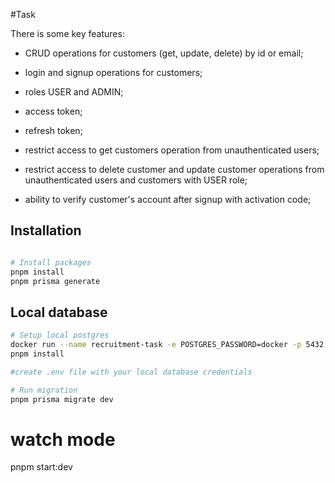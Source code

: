 #Task

There is some key features:

- CRUD operations for customers (get, update, delete) by id or email;

- login and signup operations for customers;

- roles USER and ADMIN;

- access token;

- refresh token;

- restrict access to get customers operation from unauthenticated users;

- restrict access to delete customer and update customer operations from unauthenticated users and customers with USER role;

- ability to verify customer's account after signup with activation code;



## Installation

```bash

# Install packages
pnpm install
pnpm prisma generate

```
## Local database

```bash
# Setup local postgres
docker run --name recruitment-task -e POSTGRES_PASSWORD=docker -p 5432:5432 -d postgres:11.16
pnpm install

#create .env file with your local database credentials

# Run migration
pnpm prisma migrate dev

```

# watch mode
pnpm start:dev


